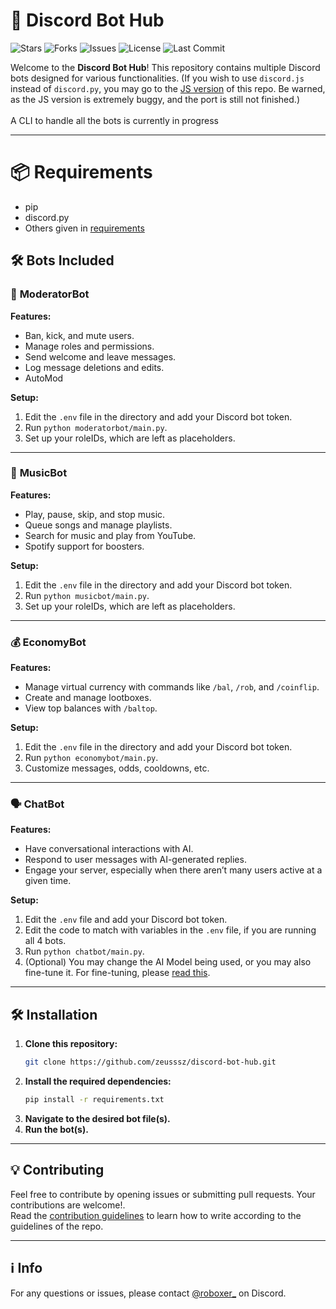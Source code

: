 # 🤖 Discord Bot Hub
![Stars](https://img.shields.io/github/stars/zeusssz/discord-bot-hub?style=flat-square)  ![Forks](https://img.shields.io/github/forks/zeusssz/discord-bot-hub?style=flat-square)  ![Issues](https://img.shields.io/github/issues/zeusssz/discord-bot-hub?style=flat-square)  ![License](https://img.shields.io/github/license/zeusssz/discord-bot-hub?style=flat-square)  ![Last Commit](https://img.shields.io/github/last-commit/zeusssz/discord-bot-hub?style=flat-square)

Welcome to the **Discord Bot Hub**! This repository contains multiple Discord bots designed for various functionalities. (If you wish to use `discord.js` instead of `discord.py`, you may go to the [JS version](https://github.com/zeusssz/discord-bot-hub/tree/js-version) of this repo. Be warned, as the JS version is extremely buggy, and the port is still not finished.)
<br>
<br>
A CLI to handle all the bots is currently in progress

---
# 📦 Requirements
- pip
- discord.py
- Others given in [requirements](requirements.txt)

## 🛠️ Bots Included

### 🚨 **ModeratorBot**

**Features:**
- Ban, kick, and mute users.
- Manage roles and permissions.
- Send welcome and leave messages.
- Log message deletions and edits.
- AutoMod

**Setup:**
1. Edit the `.env` file in the directory and add your Discord bot token.
2. Run `python moderatorbot/main.py`.
3. Set up your roleIDs, which are left as placeholders.

---

### 🎵 **MusicBot**

**Features:**
- Play, pause, skip, and stop music.
- Queue songs and manage playlists.
- Search for music and play from YouTube.
- Spotify support for boosters.

**Setup:**
1. Edit the `.env` file in the directory and add your Discord bot token.
2. Run `python musicbot/main.py`.
3. Set up your roleIDs, which are left as placeholders.

---

### 💰 **EconomyBot**

**Features:**
- Manage virtual currency with commands like `/bal`, `/rob`, and `/coinflip`.
- Create and manage lootboxes.
- View top balances with `/baltop`.

**Setup:**
1. Edit the `.env` file in the directory and add your Discord bot token.
2. Run `python economybot/main.py`.
3. Customize messages, odds, cooldowns, etc.

---

### 🗣️ **ChatBot**

**Features:**
- Have conversational interactions with AI.
- Respond to user messages with AI-generated replies.
- Engage your server, especially when there aren’t many users active at a given time.

**Setup:**
1. Edit the `.env` file and add your Discord bot token.
2. Edit the code to match with variables in the `.env` file, if you are running all 4 bots.
3. Run `python chatbot/main.py`.
4. (Optional) You may change the AI Model being used, or you may also fine-tune it. For fine-tuning, please [read this](https://huggingface.co/docs/transformers/en/training).

---

## 🛠️ Installation

1. **Clone this repository:**
   ```bash
   git clone https://github.com/zeusssz/discord-bot-hub.git
   ```
2. **Install the required dependencies:**
   ```bash
   pip install -r requirements.txt
   ```
3. **Navigate to the desired bot file(s).**
4. **Run the bot(s).**

---

## 💡 Contributing

Feel free to contribute by opening issues or submitting pull requests. Your contributions are welcome!.
<br>
Read the [contribution guidelines](CONTRIBUTING.md) to learn how to write according to the guidelines of the repo.

---

## ℹ️ Info

For any questions or issues, please contact [@roboxer_](https://discordapp.com/users/844557128139014205) on Discord.
